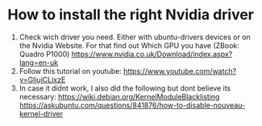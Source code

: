 # How to install the right Nvidia driver

1. Check wich driver you need. Either with ubuntu-drivers devices or on the Nvidia Website. For that find out Which GPU you have (ZBook: Quadro P1000) https://www.nvidia.co.uk/Download/index.aspx?lang=en-uk
2. Follow this tutorial on youtube: https://www.youtube.com/watch?v=GljujCLixzE
3. In case it didnt work, I also did the following but dont believe its necessary:
   https://wiki.debian.org/KernelModuleBlacklisting
   https://askubuntu.com/questions/841876/how-to-disable-nouveau-kernel-driver


